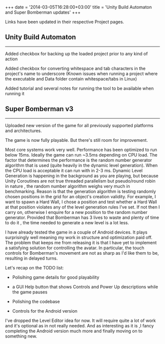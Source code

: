+++
date = '2014-03-05T16:28:00+03:00'
title = 'Unity Build Automaton and Super Bomberman updates'
+++

Links have been updated in their respective Project pages.

## Unity Build Automaton

---

Added checkbox for backing up the loaded project prior to any kind of action

Added checkbox for converting whitespace and tab characters in the project's name to underscore (Known issues when running a project where the executable and Data folder contain whitespace/tabs in Linux)

Added tutorial and several notes for running the tool to be available when running it

## Super Bomberman v3

---

Uploaded new version of the game for all previously supported platforms and architectures.

The game is now fully playable. But there's still room for improvement.

Most core systems work very well. Performance has been optimized to run below 15ms. Ideally the game can run ~3.5ms depending on CPU load. The factor that determines the performance is the random number generator algorithm that is used (quite heavily in the dynamic level generation). When the CPU load is acceptable it can run with in 2-3 ms. Dynamic Level Generation is happening in the background as you are playing, but because Unity Coroutines are not true threaded parallelism but pseudo/round robin in nature , the random number algorithm weighs very much in benchmarking. Reason is that the generation algorithm is testing randomly chosen positions in the grid for an object's creation validity. For example, I want to spawn a Hard Wall, I chose a position and test whether a Hard Wall at that position violates any of the level generation rules I've set. If not then I carry on, otherwise I enquire for a new position to the random number generator. Provided that Bomberman has 3 lives to waste and plenty of time to do it , the time needed to generate a new level is a lot less.

I have already tested the game in a couple of Android devices. It plays surprisingly well meaning my work in structure and optimization paid off. The problem that keeps me from releasing it is that I have yet to implement a satisfying solution for controlling the avatar. In particular, the touch controls for Bomberman's movement are not as sharp as I'd like them to be, resulting in delayed turns.

Let's recap on the TODO list:

- Polisihing game details for good playability

- a GUI Help button that shows Controls and Power Up descriptions while the game pauses

- Polishing the codebase

- Controls for the Android version

I've dropped the Level Editor idea for now. It will require quite a lot of work and it's optional as in not really needed. And as interesting as it is ,I fancy completing the Android version much more and finally moving on to something new.
